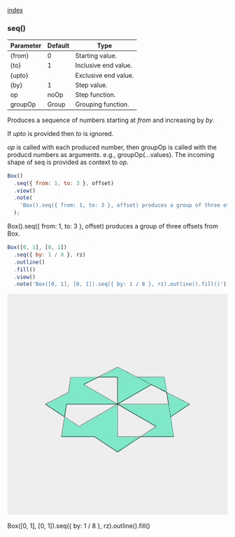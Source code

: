 [index](../../nb/api/index.md)
### seq()
Parameter|Default|Type
---|---|---
{from}|0|Starting value.
{to}|1|Inclusive end value.
{upto}||Exclusive end value.
{by}|1|Step value.
op|noOp|Step function.
groupOp|Group|Grouping function.

Produces a sequence of numbers starting at _from_ and increasing by _by_.

If _upto_ is provided then _to_ is ignored.

_op_ is called with each produced number, then groupOp is called with the producd numbers as arguments. e.g., groupOp(...values). The incoming shape of seq is provided as context to _op_.

```JavaScript
Box()
  .seq({ from: 1, to: 3 }, offset)
  .view()
  .note(
    'Box().seq({ from: 1, to: 3 }, offset) produces a group of three offsets from Box.'
  );
```

Box().seq({ from: 1, to: 3 }, offset) produces a group of three offsets from Box.

```JavaScript
Box([0, 1], [0, 1])
  .seq({ by: 1 / 8 }, rz)
  .outline()
  .fill()
  .view()
  .note('Box([0, 1], [0, 1]).seq({ by: 1 / 8 }, rz).outline().fill()');
```

![Image](seq.md.$3.png)

Box([0, 1], [0, 1]).seq({ by: 1 / 8 }, rz).outline().fill()
